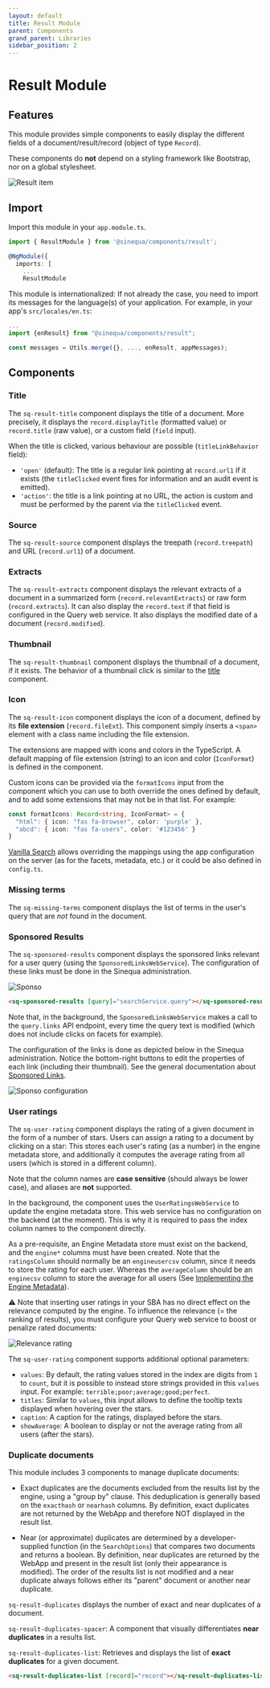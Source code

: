 ```yaml
---
layout: default
title: Result Module
parent: Components
grand_parent: Libraries
sidebar_position: 2
---
```


# Result Module

## Features

This module provides simple components to easily display the different fields of a document/result/record (object of type `Record`).

These components do **not** depend on a styling framework like Bootstrap, nor on a global stylesheet.

![Result item](/assets/modules/result/result-item.png)

## Import

Import this module in your `app.module.ts`.

```ts
import { ResultModule } from '@sinequa/components/result';

@NgModule({
  imports: [
    ...
    ResultModule
```

This module is internationalized: If not already the case, you need to import its messages for the language(s) of your application. For example, in your app's `src/locales/en.ts`:

```ts
...
import {enResult} from "@sinequa/components/result";

const messages = Utils.merge({}, ..., enResult, appMessages);
```

## Components

### Title

The `sq-result-title` component displays the title of a document. More precisely, it displays the `record.displayTitle` (formatted value) or `record.title` (raw value), or a custom field (`field` input).

<doc-result-title></doc-result-title>

When the title is clicked, various behaviour are possible (`titleLinkBehavior` field):

- `'open'` (default): The title is a regular link pointing at `record.url1` if it exists (the `titleClicked` event fires for information and an audit event is emitted).
- `'action'`: the title is a link pointing at no URL, the action is custom and must be performed by the parent via the `titleClicked` event.

### Source

The `sq-result-source` component displays the treepath (`record.treepath`) and URL (`record.url1`) of a document.

<doc-result-source></doc-result-source>

### Extracts

The `sq-result-extracts` component displays the relevant extracts of a document in a summarized form (`record.relevantExtracts`) or raw form (`record.extracts`). It can also display the `record.text` if that field is configured in the Query web service. It also displays the modified date of a document (`record.modified`).

<doc-result-extracts></doc-result-extracts>

### Thumbnail

The `sq-result-thumbnail` component displays the thumbnail of a document, if it exists. The behavior of a thumbnail click is similar to the [title](#title) component.

<doc-result-thumbnail></doc-result-thumbnail>

### Icon

The `sq-result-icon` component displays the icon of a document, defined by its **file extension** (`record.fileExt`). This component simply inserts a `<span>` element with a class name including the file extension.

The extensions are mapped with icons and colors in the TypeScript. A default mapping of file extension (string) to an icon and color (`IconFormat`) is defined in the component.

Custom icons can be provided via the `formatIcons` input from the component which you can use to both override the ones defined by default, and to add some extensions that may not be in that list. For example:

```ts
const formatIcons: Record<string, IconFormat> = {
  "html": { icon: "fas fa-browser", color: 'purple' },
  "abcd": { icon: "fas fa-users", color: '#123456' }
}
```

[Vanilla Search](../../apps/2-vanilla-search) allows overriding the mappings using the app configuration on the server (as for the facets, metadata, etc.) or it could be also defined in `config.ts`.

<doc-result-icon></doc-result-icon>

### Missing terms

The `sq-missing-terms` component displays the list of terms in the user's query that are *not* found in the document.

<doc-result-missing-terms></doc-result-missing-terms>

### Sponsored Results

The `sq-sponsored-results` component displays the sponsored links relevant for a user query (using the `SponsoredLinksWebService`). The configuration of these links must be done in the Sinequa administration.

![Sponso](/assets/modules/result/sponso.png)

```html
<sq-sponsored-results [query]="searchService.query"></sq-sponsored-results>
```


Note that, in the background, the `SponsoredLinksWebService` makes a call to the `query.links` API endpoint, every time the query text is modified (which does not include clicks on facets for example).

The configuration of the links is done as depicted below in the Sinequa administration. Notice the bottom-right buttons to edit the properties of each link (including their thumbnail). See the general documentation about [Sponsored Links](https://doc.sinequa.com/en.sinequa-es.v11/Content/en.sinequa-es.admin-ui-sponsored-links.md).

![Sponso configuration](/assets/modules/result/sponso-config.png)

### User ratings

The `sq-user-rating` component displays the rating of a given document in the form of a number of stars. Users can assign a rating to a document by clicking on a star: This stores each user's rating (as a number) in the engine metadata store, and additionally it computes the average rating from all users (which is stored in a different column).

<doc-user-rating></doc-user-rating>

Note that the column names are **case sensitive** (should always be lower case), and aliases are **not** supported.

In the background, the component uses the `UserRatingsWebService` to update the engine metadata store. This web service has no configuration on the backend (at the moment). This is why it is required to pass the index column names to the component directly.

As a pre-requisite, an Engine Metadata store must exist on the backend, and the `engine*` columns must have been created. Note that the `ratingsColumn` should normally be an `engineusercsv` column, since it needs to store the rating for each user. Whereas the `averageColumn` should be an `enginecsv` column to store the average for all users (See [Implementing the Engine Metadata](https://doc.sinequa.com/en.sinequa-es.v11/Content/en.sinequa-es.how-to.engine-metadata.md)).

⚠️ Note that inserting user ratings in your SBA has no direct effect on the relevance computed by the engine. To influence the relevance (= the ranking of results), you must configure your Query web service to boost or penalize rated documents:

![Relevance rating](/assets/modules/result/rating-relevance.png)

The `sq-user-rating` component supports additional optional parameters:

- `values`: By default, the rating values stored in the index are digits from `1` to `count`, but it is possible to instead store strings provided in this `values` input. For example: `terrible;poor;average;good;perfect`.
- `titles`: Similar to `values`, this input allows to define the tooltip texts displayed when hovering over the stars.
- `caption`: A caption for the ratings, displayed before the stars.
- `showAverage`: A boolean to display or not the average rating from all users (after the stars).

### Duplicate documents

This module includes 3 components to manage duplicate documents:

- Exact duplicates are the documents excluded from the results list by the engine, using a "group by" clause. This deduplication is generally based on the `exacthash` or `nearhash` columns. By definition, exact duplicates are not returned by the WebApp and therefore NOT displayed in the result list.

- Near (or approximate) duplicates are determined by a developer-supplied function (in the `SearchOptions`) that compares two documents and returns a boolean. By definition, near duplicates are returned by the WebApp and present in the result list (only their appearance is modified). The order of the results list is not modified and a near duplicate always follows either its "parent" document or another near duplicate.

`sq-result-duplicates` displays the number of exact and near duplicates of a document. 

`sq-result-duplicates-spacer`: A component that visually differentiates **near duplicates** in a results list.

<doc-result-duplicates></doc-result-duplicates>

`sq-result-duplicates-list`: Retrieves and displays the list of **exact duplicates** for a given document.

```html
<sq-result-duplicates-list [record]="record"></sq-result-duplicates-list>
```

